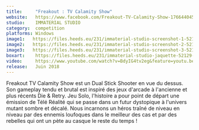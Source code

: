 ```yaml
---
title:     "Freakout : TV Calamity Show"
website:   https://www.facebook.com/Freakout-TV-Calamity-Show-1766440456745319/
studio:    IMMATERIAL STUDIO
category:  competition
platforms: Windows
image1:   https://files.heeds.eu/231/immaterial-studio-screenshot-1-52123-5019-20180413-130619.jpg
image2:   https://files.heeds.eu/231/immaterial-studio-screenshot-2-52125-5019-20180413-130620.jpg
image3:   https://files.heeds.eu/231/immaterial-studio-screenshot-3-52127-5019-20180413-130620.jpg
boxart:    https://files.heeds.eu/231/immaterial-studio-jaquette-52129-5019-20180413-130621.png
video:     https://www.youtube.com/watch?v=BdyIG4tv2eg&feature=youtu.be
release:   Juin 2018
---
```


Freakout TV Calamity Show est un Dual Stick Shooter en vue du dessus. Son gameplay tendu et brutal est inspiré des jeux d'arcade à l'ancienne et plus récents Die & Retry. Jeu Solo, l'histoire a pour point de départ une émission de Télé Réalité qui se passe dans un futur dystopique à l'univers mutant sombre et décalé. Nous incarnons un héros traîné de niveau en niveau par des ennemis loufoques dans le meilleur des cas et par des rebelles qui ont un pète au casque le reste du temps !
